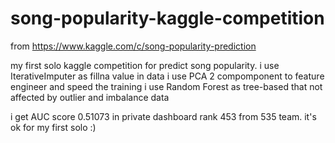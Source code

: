 # song-popularity-kaggle-competition

from https://www.kaggle.com/c/song-popularity-prediction

my first solo kaggle competition for predict song popularity.
i use IterativeImputer as fillna value in data
i use PCA 2 compomponent to feature engineer and speed the training
i use Random Forest as tree-based that not affected by outlier and imbalance data

i get AUC score 0.51073 in private dashboard rank 453 from 535 team. it's ok for my first solo :)
